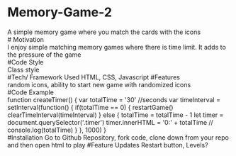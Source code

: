 # Memory-Game-2
<div>A simple memory game where you match the cards with the icons</div>
# Motivation
<div> I enjoy simple matching memory games where there is time limit. It adds to the pressure of the game</div>
#Code Style
<div> Class style </div>
#Tech/ Framework Used
HTML, CSS, Javascript
#Features
<div> random icons, ability to start new game with randomized icons </div>
#Code Example
<div>function createTimer() {
  var totalTime = '30' //seconds 
  var timeInterval = setInterval(function() {
    if(totalTime == 0) {
      restartGame()
      clearTimeInterval(timeInterval)
    } else {
      totalTime = totalTime - 1
      let timer = document.querySelector('.timer')
      timer.innerHTML = '0:' + totalTime
      // console.log(totalTime)
    }
  }, 1000)
} </div>
#Installation
Go to Github Repository, fork code, clone down from your repo and then open html to play
#Feature Updates
Restart button, Levels?
